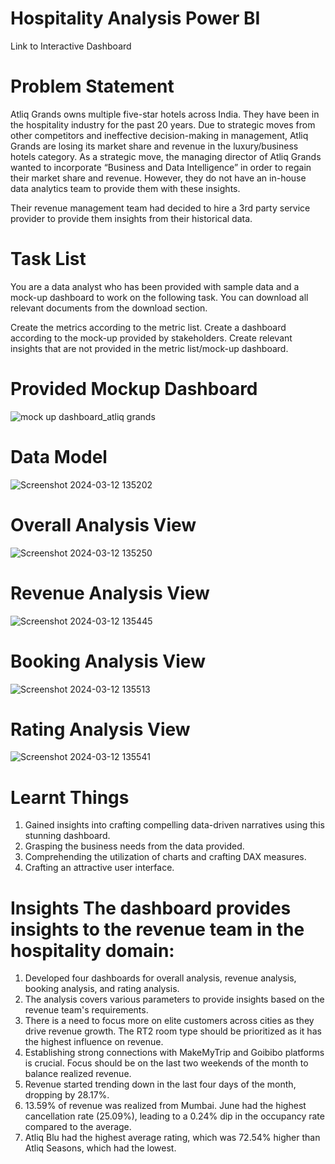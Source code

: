 # Hospitality Analysis Power BI

Link to Interactive Dashboard

# Problem Statement
Atliq Grands owns multiple five-star hotels across India. They have been in the hospitality industry for the past 20 years. Due to strategic moves from other competitors and ineffective decision-making in management, Atliq Grands are losing its market share and revenue in the luxury/business hotels category. As a strategic move, the managing director of Atliq Grands wanted to incorporate “Business and Data Intelligence” in order to regain their market share and revenue. However, they do not have an in-house data analytics team to provide them with these insights.

Their revenue management team had decided to hire a 3rd party service provider to provide them insights from their historical data.

# Task List
You are a data analyst who has been provided with sample data and a mock-up dashboard to work on the following task. You can download all relevant documents from the download section.

Create the metrics according to the metric list.
Create a dashboard according to the mock-up provided by stakeholders.
Create relevant insights that are not provided in the metric list/mock-up dashboard.

# Provided Mockup Dashboard
![mock up dashboard_atliq grands](https://github.com/Sivakumar1707/Hospitality-Analysis---Power-BI/assets/156114789/c8b7125c-9ac9-4016-ac60-62f20071cda8)

# Data Model
![Screenshot 2024-03-12 135202](https://github.com/Sivakumar1707/Hospitality-Analysis---Power-BI/assets/156114789/60b4dce3-85a6-4c6f-9780-5fa614a83304)

# Overall Analysis View
![Screenshot 2024-03-12 135250](https://github.com/Sivakumar1707/Hospitality-Analysis---Power-BI/assets/156114789/11c21fc6-0943-4e45-9c00-63e67fb9adc8)

# Revenue Analysis View
![Screenshot 2024-03-12 135445](https://github.com/Sivakumar1707/Hospitality-Analysis---Power-BI/assets/156114789/903de851-a43d-436e-91a7-d785b95ed1a1)

# Booking Analysis View
![Screenshot 2024-03-12 135513](https://github.com/Sivakumar1707/Hospitality-Analysis---Power-BI/assets/156114789/e7201d16-344c-4cf9-ad46-b72dd96edc35)

# Rating Analysis View
![Screenshot 2024-03-12 135541](https://github.com/Sivakumar1707/Hospitality-Analysis---Power-BI/assets/156114789/0702b0a0-1632-4095-98b0-dce57d2f938b)

# Learnt Things

1. Gained insights into crafting compelling data-driven narratives using this stunning dashboard.
2. Grasping the business needs from the data provided.
3. Comprehending the utilization of charts and crafting DAX measures.
4. Crafting an attractive user interface.

# Insights The dashboard provides insights to the revenue team in the hospitality domain: 

1. Developed four dashboards for overall analysis, revenue analysis, booking analysis, and rating analysis.
2. The analysis covers various parameters to provide insights based on the revenue team's requirements.
3. There is a need to focus more on elite customers across cities as they drive revenue growth. The RT2 room type should be prioritized as it has the highest influence on revenue.
4. Establishing strong connections with MakeMyTrip and Goibibo platforms is crucial. Focus should be on the last two weekends of the month to balance realized revenue.
5. Revenue started trending down in the last four days of the month, dropping by 28.17%.
6. 13.59% of revenue was realized from Mumbai. June had the highest cancellation rate (25.09%), leading to a 0.24% dip in the occupancy rate compared to the average.
7. Atliq Blu had the highest average rating, which was 72.54% higher than Atliq Seasons, which had the lowest.
